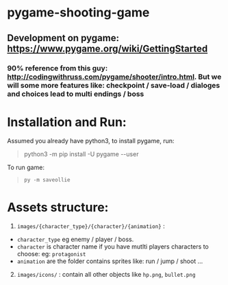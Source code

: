 # pygame-shooting-game
## Development on pygame: https://www.pygame.org/wiki/GettingStarted

### 90% reference from this guy: http://codingwithruss.com/pygame/shooter/intro.html. But we will some more features like: checkpoint / save-load / dialoges and choices lead to multi endings / boss

# Installation and Run:
Assumed you already have python3, to install pygame, run:
> python3 -m pip install -U pygame --user

To run game:
> `py -m saveollie`

# Assets structure:
1. `images/{character_type}/{character}/{animation}` : 
+ `character_type` eg enemy / player / boss.
+ `character` is character name if you have mutlti players characters to choose: eg: `protagonist`
+ `animation` are the folder contains sprites like: run / jump / shoot ...
2. `images/icons/` : contain all other objects like `hp.png`, `bullet.png`